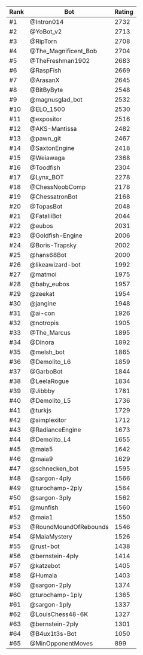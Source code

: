 Rank|Bot|Rating
---|---|---
#1|@Intron014|2732
#2|@YoBot_v2|2713
#3|@RipTorn|2708
#4|@The_Magnificent_Bob|2704
#5|@TheFreshman1902|2683
#6|@RaspFish|2669
#7|@ArasanX|2645
#8|@BitByByte|2548
#9|@magnusglad_bot|2532
#10|@ELO_1500|2530
#11|@expositor|2516
#12|@AKS-Mantissa|2482
#13|@pawn_git|2467
#14|@SaxtonEngine|2418
#15|@Weiawaga|2368
#16|@Toodfish|2304
#17|@Lynx_BOT|2278
#18|@ChessNoobComp|2178
#19|@ChessatronBot|2168
#20|@TopasBot|2048
#21|@FataliiBot|2044
#22|@eubos|2031
#23|@Goldfish-Engine|2006
#24|@Boris-Trapsky|2002
#25|@hans68Bot|2000
#26|@likeawizard-bot|1992
#27|@matmoi|1975
#28|@baby_eubos|1957
#29|@zeekat|1954
#30|@jangine|1948
#31|@ai-con|1926
#32|@notropis|1905
#33|@The_Marcus|1895
#34|@Dinora|1892
#35|@melsh_bot|1865
#36|@Demolito_L6|1859
#37|@GarboBot|1844
#38|@LeelaRogue|1834
#39|@Jibbby|1781
#40|@Demolito_L5|1736
#41|@turkjs|1729
#42|@simplexitor|1712
#43|@RadianceEngine|1673
#44|@Demolito_L4|1655
#45|@maia5|1642
#46|@maia9|1629
#47|@schnecken_bot|1595
#48|@sargon-4ply|1566
#49|@turochamp-2ply|1564
#50|@sargon-3ply|1562
#51|@munfish|1560
#52|@maia1|1550
#53|@RoundMoundOfRebounds|1546
#54|@MaiaMystery|1526
#55|@rust-bot|1438
#56|@bernstein-4ply|1414
#57|@katzebot|1405
#58|@Humaia|1403
#59|@sargon-2ply|1374
#60|@turochamp-1ply|1365
#61|@sargon-1ply|1337
#62|@LouisChess48-6K|1327
#63|@bernstein-2ply|1301
#64|@B4ux1t3s-Bot|1050
#65|@MinOpponentMoves|899

